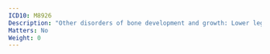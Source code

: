 ```yaml
---
ICD10: M8926
Description: "Other disorders of bone development and growth: Lower leg"
Matters: No
Weight: 0
---
```


